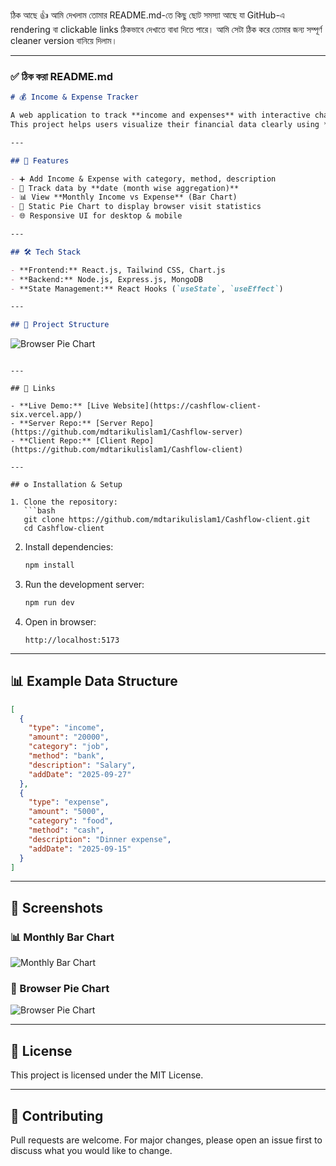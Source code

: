 ঠিক আছে 👍 আমি দেখলাম তোমার README.md-তে কিছু ছোট সমস্যা আছে যা GitHub-এ rendering বা clickable links ঠিকভাবে দেখাতে বাধা দিতে পারে। আমি সেটা ঠিক করে তোমার জন্য সম্পূর্ণ cleaner version বানিয়ে দিলাম।

---

### ✅ ঠিক করা README.md

```markdown
# 💰 Income & Expense Tracker

A web application to track **income and expenses** with interactive charts.  
This project helps users visualize their financial data clearly using **Bar Chart** and **Pie Chart** (browser visits or any static analytics).

---

## 🚀 Features

- ➕ Add Income & Expense with category, method, description
- 📅 Track data by **date (month wise aggregation)**
- 📊 View **Monthly Income vs Expense** (Bar Chart)
- 🥧 Static Pie Chart to display browser visit statistics
- 🌐 Responsive UI for desktop & mobile

---

## 🛠️ Tech Stack

- **Frontend:** React.js, Tailwind CSS, Chart.js
- **Backend:** Node.js, Express.js, MongoDB
- **State Management:** React Hooks (`useState`, `useEffect`)

---

## 📂 Project Structure

```
![Browser Pie Chart](https://i.postimg.cc/zfCzt65w/Screenshot-2025-09-28-160712.png)

````

---

## 🔗 Links

- **Live Demo:** [Live Website](https://cashflow-client-six.vercel.app/)  
- **Server Repo:** [Server Repo](https://github.com/mdtarikulislam1/Cashflow-server)  
- **Client Repo:** [Client Repo](https://github.com/mdtarikulislam1/Cashflow-client)

---

## ⚙️ Installation & Setup

1. Clone the repository:
   ```bash
   git clone https://github.com/mdtarikulislam1/Cashflow-client.git
   cd Cashflow-client
````

2. Install dependencies:

   ```bash
   npm install
   ```

3. Run the development server:

   ```bash
   npm run dev
   ```

4. Open in browser:

   ```
   http://localhost:5173
   ```

---

## 📊 Example Data Structure

```json
[
  {
    "type": "income",
    "amount": "20000",
    "category": "job",
    "method": "bank",
    "description": "Salary",
    "addDate": "2025-09-27"
  },
  {
    "type": "expense",
    "amount": "5000",
    "category": "food",
    "method": "cash",
    "description": "Dinner expense",
    "addDate": "2025-09-15"
  }
]
```

---

## 📸 Screenshots

### 📊 Monthly Bar Chart

![Monthly Bar Chart](https://i.postimg.cc/xCJTn8VZ/Screenshot-2025-09-28-154015.png)

### 🥧 Browser Pie Chart

![Browser Pie Chart](https://i.postimg.cc/VkgNF2Fq/Screenshot-2025-09-28-154032.png)

---

## 📜 License

This project is licensed under the MIT License.

---

## 🤝 Contributing

Pull requests are welcome. For major changes, please open an issue first to discuss what you would like to change.

